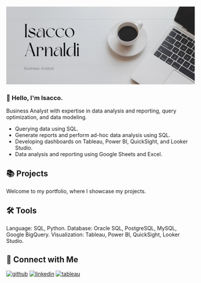 ![](https://github.com/isaccoarnaldi/isaccoarnaldi/blob/main/Github.png)

### 🙋 Hello, I'm Isacco. 
Business Analyst with expertise in data analysis and reporting, query optimization, and data modeling.

- Querying data using SQL.
- Generate reports and perform ad-hoc data analysis using SQL.
- Developing dashboards on Tableau, Power BI, QuickSight, and Looker Studio.
- Data analysis and reporting using Google Sheets and Excel.

## 📚 Projects
Welcome to my portfolio, where I showcase my projects.

## 🛠️ Tools
Language: SQL, Python.
Database: Oracle SQL, PostgreSQL, MySQL, Google BigQuery.
Visualization: Tableau, Power BI, QuickSight, Looker Studio.

## 👋 Connect with Me

[<img src='https://cdn.jsdelivr.net/npm/simple-icons@3.0.1/icons/github.svg' alt='github' height='40'>](https://github.com/isaccoarnaldi)  [<img src='https://cdn.jsdelivr.net/npm/simple-icons@3.0.1/icons/linkedin.svg' alt='linkedin' height='40'>](https://www.linkedin.com/in/https://www.linkedin.com/in/isaccoarnaldi/)  [<img src='https://cdn.jsdelivr.net/npm/simple-icons@3.0.1/icons/tableau.svg' alt='tableau' height='40'>](https://public.tableau.com/app/profile/isacco.arnaldi/vizzes)
